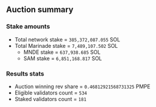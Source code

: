 ## Auction summary

### Stake amounts
- Total network stake = `385,372,087.055` SOL
- Total Marinade stake = `7,489,107.502` SOL
  - MNDE stake = `637,938.685` SOL
  - SAM stake = `6,851,168.817` SOL

### Results stats
- Auction winning rev share = `0.46812921568731325` PMPE
- Eligible validators count = `534`
- Staked validators count = `181`

